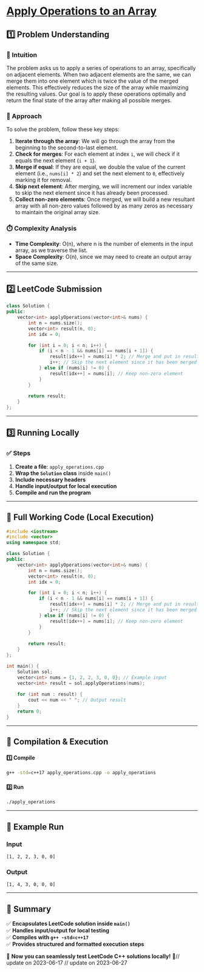 # **[Apply Operations to an Array](https://leetcode.com/problems/apply-operations-to-an-array/description/)**  

## **1️⃣ Problem Understanding**  
### **📌 Intuition**  
The problem asks us to apply a series of operations to an array, specifically on adjacent elements. When two adjacent elements are the same, we can merge them into one element which is twice the value of the merged elements. This effectively reduces the size of the array while maximizing the resulting values. Our goal is to apply these operations optimally and return the final state of the array after making all possible merges.

### **🚀 Approach**  
To solve the problem, follow these key steps:
1. **Iterate through the array**: We will go through the array from the beginning to the second-to-last element.
2. **Check for merges**: For each element at index `i`, we will check if it equals the next element (`i + 1`).
3. **Merge if equal**: If they are equal, we double the value of the current element (i.e., `nums[i] * 2`) and set the next element to `0`, effectively marking it for removal.
4. **Skip next element**: After merging, we will increment our index variable to skip the next element since it has already been processed.
5. **Collect non-zero elements**: Once merged, we will build a new resultant array with all non-zero values followed by as many zeros as necessary to maintain the original array size.

### **⏱️ Complexity Analysis**  
- **Time Complexity**: O(n), where n is the number of elements in the input array, as we traverse the list.
- **Space Complexity**: O(n), since we may need to create an output array of the same size.

---  

## **2️⃣ LeetCode Submission**  
```cpp
class Solution {
public:
    vector<int> applyOperations(vector<int>& nums) {
        int n = nums.size();
        vector<int> result(n, 0);
        int idx = 0;

        for (int i = 0; i < n; i++) {
            if (i < n - 1 && nums[i] == nums[i + 1]) {
                result[idx++] = nums[i] * 2; // Merge and put in result
                i++; // Skip the next element since it has been merged
            } else if (nums[i] != 0) {
                result[idx++] = nums[i]; // Keep non-zero element
            }
        }
        
        return result;
    }
};
```  

---  

## **3️⃣ Running Locally**  
### **✅ Steps**  
1. **Create a file**: `apply_operations.cpp`  
2. **Wrap the `Solution` class** inside `main()`  
3. **Include necessary headers**  
4. **Handle input/output for local execution**  
5. **Compile and run the program**  

---  

## **📝 Full Working Code (Local Execution)**  
```cpp
#include <iostream>
#include <vector>
using namespace std;

class Solution {
public:
    vector<int> applyOperations(vector<int>& nums) {
        int n = nums.size();
        vector<int> result(n, 0);
        int idx = 0;

        for (int i = 0; i < n; i++) {
            if (i < n - 1 && nums[i] == nums[i + 1]) {
                result[idx++] = nums[i] * 2; // Merge and put in result
                i++; // Skip the next element since it has been merged
            } else if (nums[i] != 0) {
                result[idx++] = nums[i]; // Keep non-zero element
            }
        }
        
        return result;
    }
};

int main() {
    Solution sol;
    vector<int> nums = {1, 2, 2, 3, 0, 0}; // Example input
    vector<int> result = sol.applyOperations(nums);
    
    for (int num : result) {
        cout << num << " "; // Output result
    }
    return 0;
}
```  

---  

## **🔧 Compilation & Execution**  
#### **1️⃣ Compile**  
```bash
g++ -std=c++17 apply_operations.cpp -o apply_operations
```  

#### **2️⃣ Run**  
```bash
./apply_operations
```  

---  

## **🎯 Example Run**  
### **Input**  
```
[1, 2, 2, 3, 0, 0]
```  
### **Output**  
```
[1, 4, 3, 0, 0, 0]
```  

---  

## **📌 Summary**  
✅ **Encapsulates LeetCode solution inside `main()`**  
✅ **Handles input/output for local testing**  
✅ **Compiles with `g++ -std=c++17`**  
✅ **Provides structured and formatted execution steps**  

🚀 **Now you can seamlessly test LeetCode C++ solutions locally!** 🚀// update on 2023-06-17
// update on 2023-06-27
